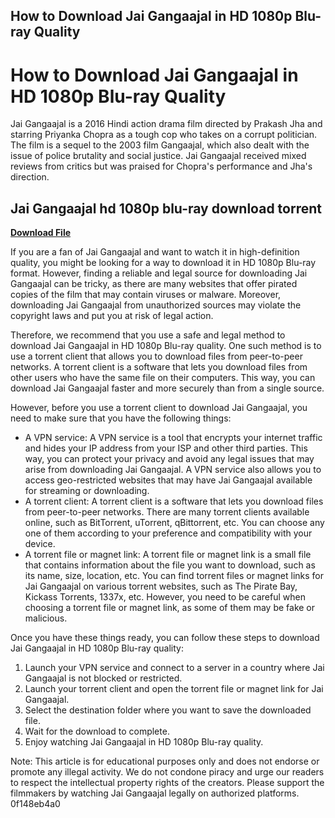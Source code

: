 ## How to Download Jai Gangaajal in HD 1080p Blu-ray Quality

  
# How to Download Jai Gangaajal in HD 1080p Blu-ray Quality
 
Jai Gangaajal is a 2016 Hindi action drama film directed by Prakash Jha and starring Priyanka Chopra as a tough cop who takes on a corrupt politician. The film is a sequel to the 2003 film Gangaajal, which also dealt with the issue of police brutality and social justice. Jai Gangaajal received mixed reviews from critics but was praised for Chopra's performance and Jha's direction.
 
## Jai Gangaajal hd 1080p blu-ray download torrent


[**Download File**](https://soawresotni.blogspot.com/?d=2tK6K8)

 
If you are a fan of Jai Gangaajal and want to watch it in high-definition quality, you might be looking for a way to download it in HD 1080p Blu-ray format. However, finding a reliable and legal source for downloading Jai Gangaajal can be tricky, as there are many websites that offer pirated copies of the film that may contain viruses or malware. Moreover, downloading Jai Gangaajal from unauthorized sources may violate the copyright laws and put you at risk of legal action.
 
Therefore, we recommend that you use a safe and legal method to download Jai Gangaajal in HD 1080p Blu-ray quality. One such method is to use a torrent client that allows you to download files from peer-to-peer networks. A torrent client is a software that lets you download files from other users who have the same file on their computers. This way, you can download Jai Gangaajal faster and more securely than from a single source.
 
However, before you use a torrent client to download Jai Gangaajal, you need to make sure that you have the following things:
 
- A VPN service: A VPN service is a tool that encrypts your internet traffic and hides your IP address from your ISP and other third parties. This way, you can protect your privacy and avoid any legal issues that may arise from downloading Jai Gangaajal. A VPN service also allows you to access geo-restricted websites that may have Jai Gangaajal available for streaming or downloading.
- A torrent client: A torrent client is a software that lets you download files from peer-to-peer networks. There are many torrent clients available online, such as BitTorrent, uTorrent, qBittorrent, etc. You can choose any one of them according to your preference and compatibility with your device.
- A torrent file or magnet link: A torrent file or magnet link is a small file that contains information about the file you want to download, such as its name, size, location, etc. You can find torrent files or magnet links for Jai Gangaajal on various torrent websites, such as The Pirate Bay, Kickass Torrents, 1337x, etc. However, you need to be careful when choosing a torrent file or magnet link, as some of them may be fake or malicious.

Once you have these things ready, you can follow these steps to download Jai Gangaajal in HD 1080p Blu-ray quality:

1. Launch your VPN service and connect to a server in a country where Jai Gangaajal is not blocked or restricted.
2. Launch your torrent client and open the torrent file or magnet link for Jai Gangaajal.
3. Select the destination folder where you want to save the downloaded file.
4. Wait for the download to complete.
5. Enjoy watching Jai Gangaajal in HD 1080p Blu-ray quality.

Note: This article is for educational purposes only and does not endorse or promote any illegal activity. We do not condone piracy and urge our readers to respect the intellectual property rights of the creators. Please support the filmmakers by watching Jai Gangaajal legally on authorized platforms.
 0f148eb4a0
